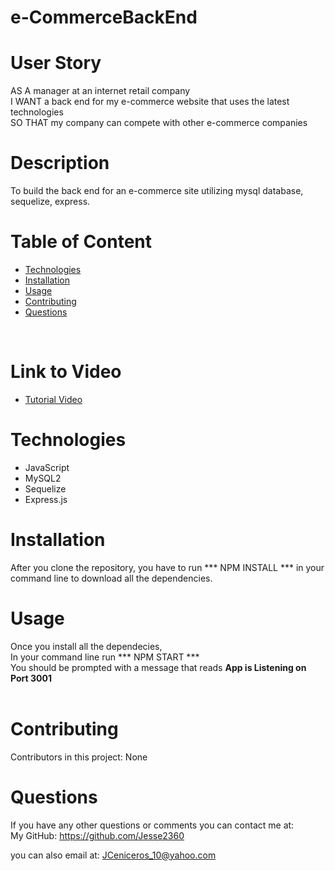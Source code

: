 # e-CommerceBackEnd

# User Story
AS A manager at an internet retail company <br>
I WANT a back end for my e-commerce website that uses the latest technologies <br>
SO THAT my company can compete with other e-commerce companies




# Description
To build the back end for an e-commerce site utilizing mysql database, sequelize, express.
<br />


# Table of Content
- [Technologies](#Technologies)
- [Installation](#Installation)
- [Usage](#Usage)
- [Contributing](#Contributing)
- [Questions](#Questions)
<br />

# Link to Video
* [Tutorial Video]()

# Technologies
* JavaScript
* MySQL2
 * Sequelize
 * Express.js

# Installation
 After you clone the repository, you have to run   *** NPM INSTALL ***   in your command line to download all the dependencies.
<br />

# Usage
 Once you install all the dependecies, <br>
 In your command line run   *** NPM START *** <br>
 You should be prompted with a message that reads **App is Listening on Port 3001**  <br>
<br />

# Contributing
 Contributors in this project: None
<br />

# Questions

 If you have any other questions or comments you can contact me at:<br />
 My GitHub: https://github.com/Jesse2360

 you can also email at:
 JCeniceros_10@yahoo.com
